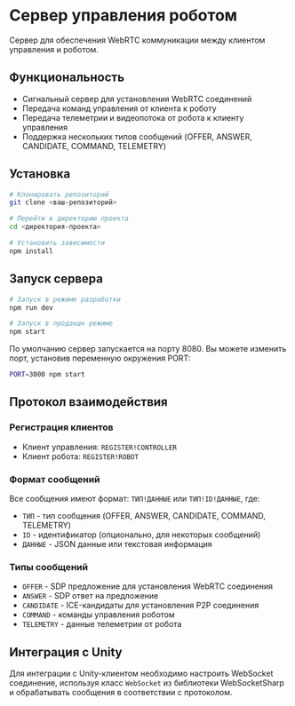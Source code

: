 # Сервер управления роботом

Сервер для обеспечения WebRTC коммуникации между клиентом управления и роботом.

## Функциональность

- Сигнальный сервер для установления WebRTC соединений
- Передача команд управления от клиента к роботу
- Передача телеметрии и видеопотока от робота к клиенту управления
- Поддержка нескольких типов сообщений (OFFER, ANSWER, CANDIDATE, COMMAND, TELEMETRY)

## Установка

```bash
# Клонировать репозиторий
git clone <ваш-репозиторий>

# Перейти в директорию проекта
cd <директория-проекта>

# Установить зависимости
npm install
```

## Запуск сервера

```bash
# Запуск в режиме разработки
npm run dev

# Запуск в продакшн режиме
npm start
```

По умолчанию сервер запускается на порту 8080. Вы можете изменить порт, установив переменную окружения PORT:

```bash
PORT=3000 npm start
```

## Протокол взаимодействия

### Регистрация клиентов

- Клиент управления: `REGISTER!CONTROLLER`
- Клиент робота: `REGISTER!ROBOT`

### Формат сообщений

Все сообщения имеют формат: `ТИП!ДАННЫЕ` или `ТИП!ID!ДАННЫЕ`, где:
- `ТИП` - тип сообщения (OFFER, ANSWER, CANDIDATE, COMMAND, TELEMETRY)
- `ID` - идентификатор (опционально, для некоторых сообщений)
- `ДАННЫЕ` - JSON данные или текстовая информация

### Типы сообщений

- `OFFER` - SDP предложение для установления WebRTC соединения
- `ANSWER` - SDP ответ на предложение
- `CANDIDATE` - ICE-кандидаты для установления P2P соединения
- `COMMAND` - команды управления роботом
- `TELEMETRY` - данные телеметрии от робота

## Интеграция с Unity

Для интеграции с Unity-клиентом необходимо настроить WebSocket соединение, используя класс `WebSocket` из библиотеки WebSocketSharp и обрабатывать сообщения в соответствии с протоколом.

